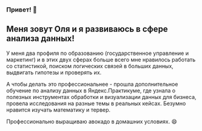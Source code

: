### Привет! 👋

## Меня зовут Оля и я развиваюсь в сфере анализа данных!

У меня два профиля по образованию (государственное управление и маркетинг) и в этих двух сферах больше всего мне нравилось работать со статистикой, поиском логических связей в больших данных, выдвигать гипотезы и проверять их.  

А чтобы делать это профессиональнее - прошла дополнительное обучение по анализу данных в Яндекс.Практикуме, где узнала о полезных инструментах обработки и визуализации данных для бизнеса, провела исследования на разные темы в реальных кейсах. Безумно нравится изучать математику и тервер.  

Профессионально выращиваю авокадо в домашних условиях. 😄
